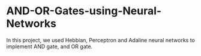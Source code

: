 # AND-OR-Gates-using-Neural-Networks
In this project, we used Hebbian, Perceptron and Adaline neural networks to implement AND gate, and OR gate.
